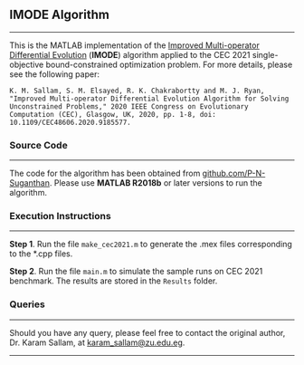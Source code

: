 
## IMODE Algorithm
*******************************************
This is the MATLAB implementation of the [Improved Multi-operator Differential Evolution](https://doi.org/10.1109/CEC48606.2020.9185577) (**IMODE**) algorithm applied to the CEC 2021 single-objective bound-constrained optimization problem. For more details, please  see the following paper:

``
K. M. Sallam, S. M. Elsayed, R. K. Chakrabortty and M. J. Ryan, "Improved Multi-operator Differential Evolution Algorithm for Solving Unconstrained Problems," 2020 IEEE Congress on Evolutionary Computation (CEC), Glasgow, UK, 2020, pp. 1-8, doi: 10.1109/CEC48606.2020.9185577.
``
### Source Code
*******************************************
The code for the algorithm has been obtained from [github.com/P-N-Suganthan](https://github.com/P-N-Suganthan/2020-Bound-Constrained-Opt-Benchmark). Please use **MATLAB R2018b** or later versions to run the algorithm.


### Execution Instructions
*******************************************

**Step 1**. Run the file ``make_cec2021.m`` to generate the .mex files corresponding to the *.cpp files. 


**Step 2**. Run the file ``main.m`` to simulate the sample runs on CEC 2021 benchmark. The results are stored in the ``Results`` folder.

### Queries
*******************************************
Should you have any query, please feel free to contact the original author, Dr. Karam Sallam, at
[karam_sallam@zu.edu.eg](karam_sallam@zu.edu.eg).
*******************************************
